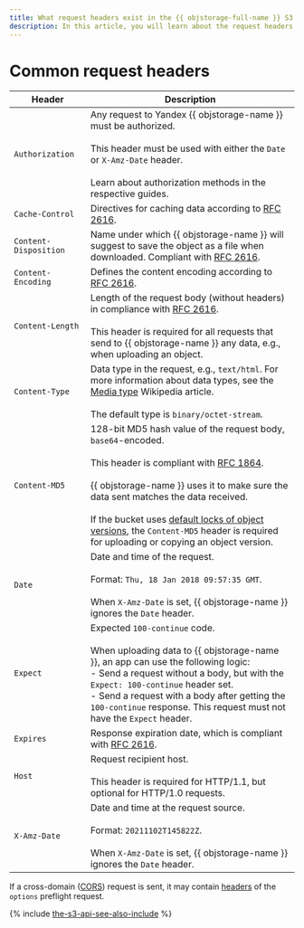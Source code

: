 ```yaml
---
title: What request headers exist in the {{ objstorage-full-name }} S3 API
description: In this article, you will learn about the request headers existing in the S3 API.
---
```


# Common request headers

Header | Description
----- | -----
`Authorization` | Any request to Yandex {{ objstorage-name }} must be authorized.<br/><br/>This header must be used with either the `Date` or `X-Amz-Date` header.<br/><br/>Learn about authorization methods in the respective guides.
`Cache-Control` | Directives for caching data according to [RFC 2616](https://www.w3.org/Protocols/rfc2616/rfc2616-sec14.html#sec14.9).
`Content-Disposition` | Name under which {{ objstorage-name }} will suggest to save the object as a file when downloaded. Compliant with [RFC 2616](http://www.w3.org/Protocols/rfc2616/rfc2616-sec19.html#sec19.5.1).
`Content-Encoding` | Defines the content encoding according to [RFC 2616](https://www.w3.org/Protocols/rfc2616/rfc2616-sec14.html#sec14.11).
`Content-Length` | Length of the request body (without headers) in compliance with [RFC 2616](https://www.w3.org/Protocols/rfc2616/rfc2616-sec14.html#sec14.13). <br/><br/>This header is required for all requests that send to {{ objstorage-name }} any data, e.g., when uploading an object.
`Content-Type` | Data type in the request, e.g., `text/html`. For more information about data types, see the [Media type](https://en.wikipedia.org/wiki/Media_type) Wikipedia article.<br/><br/>The default type is `binary/octet-stream`.
`Content-MD5` | 128-bit MD5 hash value of the request body, `base64`-encoded.<br/><br/>This header is compliant with [RFC 1864](http://www.ietf.org/rfc/rfc1864.txt).<br/><br/>{{ objstorage-name }} uses it to make sure the data sent matches the data received.<br/><br/>If the bucket uses [default locks of object versions](../../concepts/object-lock.md#default), the `Content-MD5` header is required for uploading or copying an object version.
`Date` | Date and time of the request.<br/><br/>Format: `Thu, 18 Jan 2018 09:57:35 GMT`.<br/><br/>When `X-Amz-Date` is set, {{ objstorage-name }} ignores the `Date` header.
`Expect` | Expected `100-continue` code.<br/><br/>When uploading data to {{ objstorage-name }}, an app can use the following logic:<br/>- Send a request without a body, but with the `Expect: 100-continue` header set.<br/>- Send a request with a body after getting the `100-continue` response. This request must not have the `Expect` header.
`Expires` | Response expiration date, which is compliant with [RFC 2616](https://www.w3.org/Protocols/rfc2616/rfc2616-sec14.html#sec14.21).
`Host` | Request recipient host.<br/><br/>This header is required for HTTP/1.1, but optional for HTTP/1.0 requests.
`X-Amz-Date` | Date and time at the request source.<br/><br/>Format: `20211102T145822Z`.<br/><br/>When `X-Amz-Date` is set, {{ objstorage-name }} ignores the `Date` header.

If a cross-domain ([CORS](https://en.wikipedia.org/wiki/Cross-origin_resource_sharing)) request is sent, it may contain [headers](object/options.md#request-headers) of the `options` preflight request.

{% include [the-s3-api-see-also-include](../../../_includes/storage/the-s3-api-see-also-include.md) %}